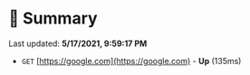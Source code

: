 # 📖 Summary
Last updated: **5/17/2021, 9:59:17 PM**

- `GET` [https://google.com](https://google.com) - **Up** (135ms)
